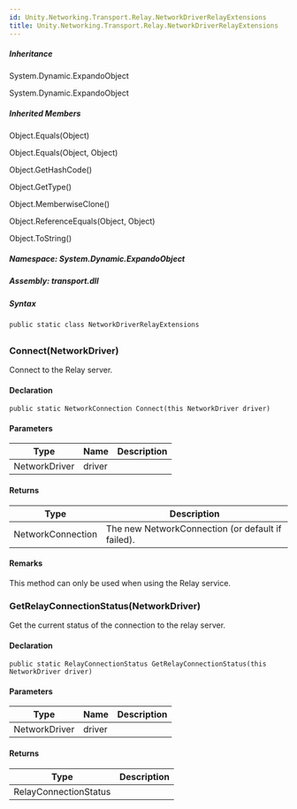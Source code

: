 ```yaml
---  
id: Unity.Networking.Transport.Relay.NetworkDriverRelayExtensions  
title: Unity.Networking.Transport.Relay.NetworkDriverRelayExtensions  
---
```


<div class="markdown level0 summary">

</div>

<div class="markdown level0 conceptual">

</div>

<div class="inheritance">

##### Inheritance

<div class="level0">

System.Dynamic.ExpandoObject

</div>

<div class="level1">

System.Dynamic.ExpandoObject

</div>

</div>

<div class="inheritedMembers">

##### Inherited Members

<div>

Object.Equals(Object)

</div>

<div>

Object.Equals(Object, Object)

</div>

<div>

Object.GetHashCode()

</div>

<div>

Object.GetType()

</div>

<div>

Object.MemberwiseClone()

</div>

<div>

Object.ReferenceEquals(Object, Object)

</div>

<div>

Object.ToString()

</div>

</div>

##### **Namespace**: System.Dynamic.ExpandoObject

##### **Assembly**: transport.dll

##### Syntax

``` lang-csharp
public static class NetworkDriverRelayExtensions
```

## 

### Connect(NetworkDriver)

<div class="markdown level1 summary">

Connect to the Relay server.

</div>

<div class="markdown level1 conceptual">

</div>

#### Declaration

``` lang-csharp
public static NetworkConnection Connect(this NetworkDriver driver)
```

#### Parameters

| Type          | Name   | Description |
|---------------|--------|-------------|
| NetworkDriver | driver |             |

#### Returns

| Type              | Description                                       |
|-------------------|---------------------------------------------------|
| NetworkConnection | The new NetworkConnection (or default if failed). |

#### Remarks

<div class="markdown level1 remarks">

This method can only be used when using the Relay service.

</div>

### GetRelayConnectionStatus(NetworkDriver)

<div class="markdown level1 summary">

Get the current status of the connection to the relay server.

</div>

<div class="markdown level1 conceptual">

</div>

#### Declaration

``` lang-csharp
public static RelayConnectionStatus GetRelayConnectionStatus(this NetworkDriver driver)
```

#### Parameters

| Type          | Name   | Description |
|---------------|--------|-------------|
| NetworkDriver | driver |             |

#### Returns

| Type                  | Description |
|-----------------------|-------------|
| RelayConnectionStatus |             |
